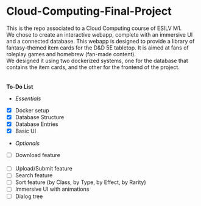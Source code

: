# Cloud-Computing-Final-Project
This is the repo associated to a Cloud Computing course of ESILV M1. <br>
We chose to create an interactive webapp, complete with an immersive UI and a connected database. This webapp is designed to provide a library of fantasy-themed item cards for the D&D 5E tabletop. It is aimed at fans of roleplay games and homebrew (fan-made content). <br>
We designed it using two dockerized systems, one for the database that contains the item cards, and the other for the frontend of the project. <br><br><br>
**To-Do List**<br>
-  *Essentials*
- [x] Docker setup
- [x] Database Structure
- [x] Database Entries
- [x] Basic UI
-  *Optionals*
- [ ] Download feature <br><br>
- [ ] Upload/Submit feature
- [ ] Search feature
- [ ] Sort feature (by Class, by Type, by Effect, by Rarity)
- [ ] Immersive UI with animations
- [ ] Dialog tree
